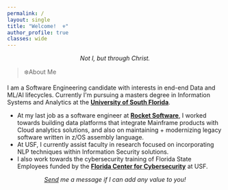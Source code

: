 ```yaml
---
permalink: /
layout: single
title: "Welcome!  ⚜️"
author_profile: true
classes: wide
---
```


<p style="text-align: center;"> <em> Not I, but through Christ.  </em> </p>

> ❄️About Me

I am a Software Engineering candidate with interests in end-end Data and ML/AI lifecycles. Currently I'm pursuing a masters degree in Information Systems and Analytics at the [**University of South Florida**](https://www.usf.edu/). 

- At my last job as a software engineer at [**Rocket Software**](https://www.rocketsoftware.com/products/rocket-tmon-one/rocket-tmon), I worked towards building data platforms that integrate Mainframe products with Cloud analytics solutions, and also on maintaining + modernizing legacy software written in z/OS assembly language. 
- At USF, I currently assist faculty in research focused on incorporating NLP techniques within Information Security solutions. 
- I also work towards the cybersecurity training of Florida State Employees funded by the [**Florida Center for Cybersecurity**](https://cyberflorida.org/) at USF. 


<p style="text-align: center;"> <em> <a href="mailto:s.joearul@gmail.com">Send</a> me a message if I can add any value to you! </em> </p>




